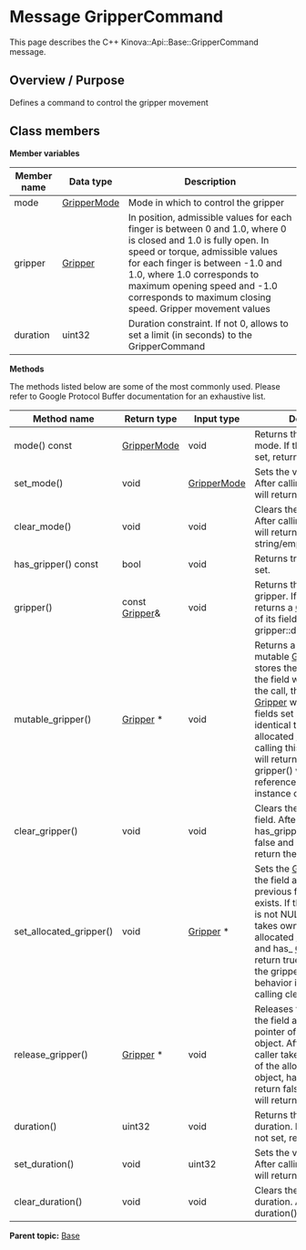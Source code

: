 # Message GripperCommand

This page describes the C++ Kinova::Api::Base::GripperCommand message.

## Overview / Purpose

Defines a command to control the gripper movement

## Class members

 **Member variables** 

|Member name|Data type|Description|
|-----------|---------|-----------|
|mode| [GripperMode](enm_Base_GripperMode.md#)|Mode in which to control the gripper|
|gripper| [Gripper](msg_Base_Gripper.md#)|In position, admissible values for each finger is between 0 and 1.0, where 0 is closed and 1.0 is fully open. In speed or torque, admissible values for each finger is between -1.0 and 1.0, where 1.0 corresponds to maximum opening speed and -1.0 corresponds to maximum closing speed. Gripper movement values|
|duration|uint32|Duration constraint. If not 0, allows to set a limit \(in seconds\) to the GripperCommand|

 **Methods** 

The methods listed below are some of the most commonly used. Please refer to Google Protocol Buffer documentation for an exhaustive list.

|Method name|Return type|Input type|Description|
|-----------|-----------|----------|-----------|
|mode\(\) const| [GripperMode](enm_Base_GripperMode.md#)|void|Returns the current value of mode. If the mode is not set, returns 0.|
|set\_mode\(\)|void| [GripperMode](enm_Base_GripperMode.md#)|Sets the value of mode. After calling this, mode\(\) will return value.|
|clear\_mode\(\)|void|void|Clears the value of mode. After calling this, mode\(\) will return the empty string/empty bytes.|
|has\_gripper\(\) const|bool|void|Returns true if gripper is set.|
|gripper\(\)|const [Gripper](msg_Base_Gripper.md#)&|void|Returns the current value of gripper. If gripper is not set, returns a [Gripper](msg_Base_Gripper.md#) with none of its fields set \(possibly gripper::default\_instance\(\)\).|
|mutable\_gripper\(\)| [Gripper](msg_Base_Gripper.md#) \*|void|Returns a pointer to the mutable [Gripper](msg_Base_Gripper.md#) object that stores the field's value. If the field was not set prior to the call, then the returned [Gripper](msg_Base_Gripper.md#) will have none of its fields set \(i.e. it will be identical to a newly-allocated [Gripper](msg_Base_Gripper.md#)\). After calling this, has\_gripper\(\) will return true and gripper\(\) will return a reference to the same instance of [Gripper](msg_Base_Gripper.md#).|
|clear\_gripper\(\)|void|void|Clears the value of the field. After calling this, has\_gripper\(\) will return false and gripper\(\) will return the default value.|
|set\_allocated\_gripper\(\)|void| [Gripper](msg_Base_Gripper.md#) \*|Sets the [Gripper](msg_Base_Gripper.md#) object to the field and frees the previous field value if it exists. If the [Gripper](msg_Base_Gripper.md#) pointer is not NULL, the message takes ownership of the allocated [Gripper](msg_Base_Gripper.md#) object and has\_ [Gripper](msg_Base_Gripper.md#)\(\) will return true. Otherwise, if the gripper is NULL, the behavior is the same as calling clear\_gripper\(\).|
|release\_gripper\(\)| [Gripper](msg_Base_Gripper.md#) \*|void|Releases the ownership of the field and returns the pointer of the [Gripper](msg_Base_Gripper.md#) object. After calling this, caller takes the ownership of the allocated [Gripper](msg_Base_Gripper.md#) object, has\_gripper\(\) will return false, and gripper\(\) will return the default value.|
|duration\(\)|uint32|void|Returns the current value of duration. If the duration is not set, returns 0.|
|set\_duration\(\)|void|uint32|Sets the value of duration. After calling this, duration\(\) will return value.|
|clear\_duration\(\)|void|void|Clears the value of duration. After calling this, duration\(\) will return 0.|

**Parent topic:** [Base](../references/summary_Base.md)

